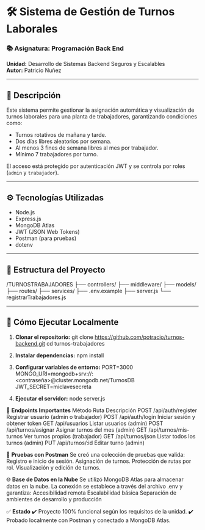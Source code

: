 # 🛠️ Sistema de Gestión de Turnos Laborales

### 📚 Asignatura: Programación Back End  
**Unidad:** Desarrollo de Sistemas Backend Seguros y Escalables  
**Autor:** Patricio Nuñez

---

## 📌 Descripción

Este sistema permite gestionar la asignación automática y visualización de turnos laborales para una planta de trabajadores, garantizando condiciones como:
- Turnos rotativos de mañana y tarde.
- Dos días libres aleatorios por semana.
- Al menos 3 fines de semana libres al mes por trabajador.
- Mínimo 7 trabajadores por turno.

El acceso está protegido por autenticación JWT y se controla por roles (`admin` y `trabajador`).

---

## ⚙️ Tecnologías Utilizadas

- Node.js
- Express.js
- MongoDB Atlas
- JWT (JSON Web Tokens)
- Postman (para pruebas)
- dotenv

---

## 📂 Estructura del Proyecto

/TURNOSTRABAJADORES
├── controllers/
├── middleware/
├── models/
├── routes/
├── services/
├── .env.example
├── server.js
└── registrarTrabajadores.js


---

## 🚀 Cómo Ejecutar Localmente

1. **Clonar el repositorio:**
git clone https://github.com/potracio/turnos-backend.git
cd turnos-trabajadores

2. **Instalar dependencias:**
npm install

3. **Configurar variables de entorno:**
PORT=3000
MONGO_URI=mongodb+srv://<usuario>:<contraseña>@cluster.mongodb.net/TurnosDB
JWT_SECRET=miclavesecreta

3. **Ejecutar el servidor:**
node server.js

🔐 **Endpoints Importantes**
Método  	Ruta	                Descripción
POST	/api/auth/register	        Registrar usuario (admin o trabajador)
POST	/api/auth/login	            Iniciar sesión y obtener token
GET	    /api/usuarios	            Listar usuarios (admin)
POST	/api/turnos/asignar	        Asignar turnos del mes (admin)
GET	    /api/turnos/mis-turnos	    Ver turnos propios (trabajador)
GET	    /api/turnos/json	        Listar todos los turnos (admin)
PUT	    /api/turnos/:id         	Editar turno (admin)


🧪 **Pruebas con Postman**
Se creó una colección de pruebas que valida:
Registro e inicio de sesión.
Asignación de turnos.
Protección de rutas por rol.
Visualización y edición de turnos.

🌐 **Base de Datos en la Nube**
Se utilizó MongoDB Atlas para almacenar datos en la nube.
La conexión se establece a través del archivo .env y garantiza:
Accesibilidad remota
Escalabilidad básica
Separación de ambientes de desarrollo y producción

✅ **Estado**
✔️ Proyecto 100% funcional según los requisitos de la unidad.
✔️ Probado localmente con Postman y conectado a MongoDB Atlas.

